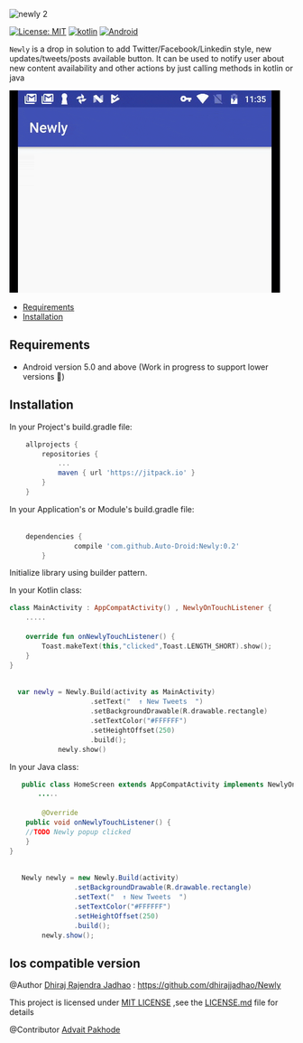 ![newly 2](https://cloud.githubusercontent.com/assets/2684979/20462091/9357647c-af38-11e6-992f-07b9c263bb59.png)

<a href="https://raw.githubusercontent.com/xmartlabs/Eureka/master/LICENSE"><img src="http://img.shields.io/badge/license-MIT-blue.svg?style=flat" alt="License: MIT" /></a>
<a href="http://kotlinlang.org/"><img src="https://img.shields.io/badge/kotlin-compatable-brightgreen.svg?style=flat" alt="kotlin" /></a>
<a href="https://www.android.com"><img src="https://img.shields.io/badge/Android-v0.1-brightgreen.svg?style=flat" alt="Android" /></a>


`Newly` is a drop in solution to add Twitter/Facebook/Linkedin style, new updates/tweets/posts available button. It can be used to notify user about new content availability and other actions by just calling methods in kotlin or java


![ezgif com-resize](https://raw.githubusercontent.com/Auto-Droid/Newly/master/newly_gif.gif)

- [Requirements](#requirements)
- [Installation](#installation)

## Requirements

- Android version 5.0 and above (Work in progress to support lower versions 🙏)

## Installation

In your Project's build.gradle file:

```gradle
	allprojects {
		repositories {
			...
			maven { url 'https://jitpack.io' }
		}
	}
```

In your Application's or Module's build.gradle file:
```gradle

	dependencies {
		        compile 'com.github.Auto-Droid:Newly:0.2'
		}

```


Initialize library using builder pattern.

In your Kotlin class:
```kotlin
class MainActivity : AppCompatActivity() , NewlyOnTouchListener {
  	.....
       
	override fun onNewlyTouchListener() {
		Toast.makeText(this,"clicked",Toast.LENGTH_SHORT).show();
	}
}

```

```kotlin

  var newly = Newly.Build(activity as MainActivity)
                    .setText("  ↑ New Tweets  ")
                    .setBackgroundDrawable(R.drawable.rectangle)
                    .setTextColor("#FFFFFF")
                    .setHeightOffset(250)
                    .build();
            newly.show()

```

In your Java class:
```java
   public class HomeScreen extends AppCompatActivity implements NewlyOnTouchListener {
       .....
       
        @Override
    public void onNewlyTouchListener() {
	//TODO Newly popup clicked
    }
}  
```

```java

   Newly newly = new Newly.Build(activity)
                .setBackgroundDrawable(R.drawable.rectangle)
                .setText("  ↑ New Tweets  ")
                .setTextColor("#FFFFFF")
                .setHeightOffset(250)
                .build();
        newly.show();

```

## Ios compatible version
@Author <a href="https://github.com/dhirajjadhao">Dhiraj Rajendra Jadhao</a> : https://github.com/dhirajjadhao/Newly


This project is licensed under <a href="https://github.com/Auto-Droid/Newly/blob/master/LICENSE">MIT LICENSE</a> ,see the <a href="https://github.com/Auto-Droid/Newly/blob/master/LICENSE">LICENSE.md</a> file for details



@Contributor <a href="https://github.com/advait-android">Advait Pakhode</a>
